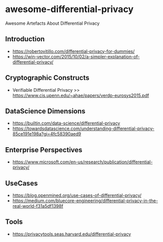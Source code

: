 # awesome-differential-privacy
Awesome Artefacts About Differential Privacy

## Introduction
- https://robertovitillo.com/differential-privacy-for-dummies/
- https://win-vector.com/2015/10/02/a-simpler-explanation-of-differential-privacy/

## Cryptographic Constructs
- Verifiable Differential Privacy >> https://www.cis.upenn.edu/~ahae/papers/verdp-eurosys2015.pdf

## DataScience Dimensions
- https://builtin.com/data-science/differential-privacy
- https://towardsdatascience.com/understanding-differential-privacy-85ce191e198a?gi=4fc58390aed9

## Enterprise Perspectives
- https://www.microsoft.com/en-us/research/publication/differential-privacy/

## UseCases
- https://blog.openmined.org/use-cases-of-differential-privacy/
- https://medium.com/bluecore-engineering/differential-privacy-in-the-real-world-f31a5df1398f

## Tools 
- https://privacytools.seas.harvard.edu/differential-privacy

